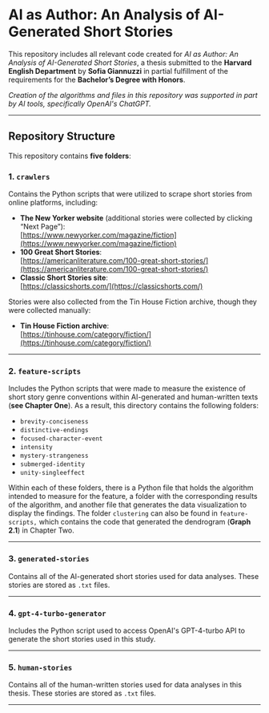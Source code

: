 # AI as Author: An Analysis of AI-Generated Short Stories

This repository includes all relevant code created for *AI as Author: An Analysis of AI-Generated Short Stories*, a thesis submitted to the **Harvard English Department** by **Sofia Giannuzzi** in partial fulfillment of the requirements for the **Bachelor’s Degree with Honors**.

*Creation of the algorithms and files in this repository was supported in part by AI tools, specifically OpenAI's ChatGPT.*

---

## Repository Structure

This repository contains **five folders**:

### 1. `crawlers`
Contains the Python scripts that were utilized to scrape short stories from online platforms, including:
- **The New Yorker website** (additional stories were collected by clicking “Next Page”):  
  [https://www.newyorker.com/magazine/fiction](https://www.newyorker.com/magazine/fiction)  
- **100 Great Short Stories**:  
  [https://americanliterature.com/100-great-short-stories/](https://americanliterature.com/100-great-short-stories/)  
- **Classic Short Stories site**:  
  [https://classicshorts.com/](https://classicshorts.com/)

Stories were also collected from the Tin House Fiction archive, though they were collected manually: 
- **Tin House Fiction archive**:  
  [https://tinhouse.com/category/fiction/](https://tinhouse.com/category/fiction/)

---

### 2. `feature-scripts`
Includes the Python scripts that were made to measure the existence of short story genre conventions within AI-generated and human-written texts (**see Chapter One**). As a result, this directory contains the following folders:
- `brevity-conciseness`
- `distinctive-endings`
- `focused-character-event`
- `intensity`
- `mystery-strangeness`
- `submerged-identity`
- `unity-singleeffect`

Within each of these folders, there is a Python file that holds the algorithm intended to measure for the feature, a folder with the corresponding results of the algorithm, and another file that generates the data visualization to display the findings. The folder `clustering` can also be found in `feature-scripts,` which contains the code that generated the dendrogram (**Graph 2.1**) in Chapter Two.

---

### 3. `generated-stories`
Contains all of the AI-generated short stories used for data analyses. These stories are stored as `.txt` files.

---

### 4. `gpt-4-turbo-generator`
Includes the Python script used to access OpenAI's GPT-4-turbo API to generate the short stories used in this study.

---

### 5. `human-stories`
Contains all of the human-written stories used for data analyses in this thesis. These stories are stored as `.txt` files.

---
